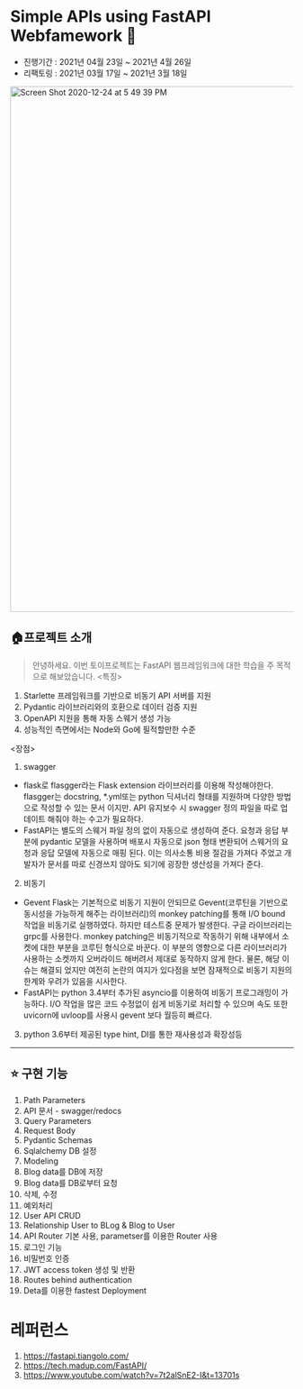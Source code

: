 # Simple APIs using FastAPI Webfamework 🚄

- 진행기간 : 2021년 04월 23일 ~ 2021년 4월 26일
- 리팩토링 : 2021년 03월 17일 ~ 2021년 3월 18일
<img width="933" alt="Screen Shot 2020-12-24 at 5 49 39 PM" src="https://media.vlpt.us/images/hyeseong-dev/post/6291b043-39ed-4036-b603-ab9865b4f34f/image.png">

## **🏠프로젝트 소개**

> 안녕하세요. 이번 토이프로젝트는 FastAPI 웹프레임워크에 대한 학습을 주 목적으로 해보았습니다.
<특징>
1. Starlette 프레임워크를 기반으로 비동기 API 서버를 지원
2. Pydantic 라이브러리와의 호환으로 데이터 검증 지원
3. OpenAPI 지원을 통해 자동 스웨거 생성 가능
4. 성능적인 측면에서는 Node와 Go에 필적할만한 수준

<장점>
1. swagger
 - flask로 flasgger라는 Flask extension 라이브러리를 이용해 작성해야한다. 
 flasgger는 docstring, *.yml또는 python 딕셔너리 형태를 지원하며 다양한 방법으로 작성할 수 있는 문서 이지만. API 유지보수 시 swagger 정의 파일을 따로 업데이트 해줘야 하는 수고가 필요하다.
 - FastAPI는 별도의 스웨거 파일 정의 없이 자동으로 생성하여 준다. 요청과 응답 부분에 pydantic 모델을 사용하며 배포시 자동으로 json 형태 변환되어 스웨거의 요청과 응답 모델에 자동으로 매핑 된다. 이는 의사소통 비용 절감을 가져다 주었고 개발자가 문서를 따로 신경쓰지 않아도 되기에 굉장한 생산성을 가져다 준다.

2. 비동기
 - Gevent Flask는 기본적으로 비동기 지원이 안되므로 Gevent(코루틴을 기반으로 동시성을 가능하게 해주는 라이브러리)의 monkey patching를 통해 I/O bound 작업을 비동기로 실행하였다. 하지만 테스트중 문제가 발생한다. 구글 라이브러리는 grpc를 사용한다. monkey patching은 비동기적으로 작동하기 위해 내부에서 소켓에 대한 부분을 코루틴 형식으로 바꾼다. 이 부분의 영향으로 다른 라이브러리가 사용하는 소켓까지 오버라이드 해버려서 제대로 동작하지 않게 한다. 물론, 해당 이슈는 해결되 었지만 여전히 논란의 여지가 있다점을 보면 잠재적으로 비동기 지원의 한계와 우려가 있음을 시사한다.
- FastAPI는 python 3.4부터 추가된 asyncio를 이용하여 비동기 프로그래밍이 가능하다. I/O 작업을 많은 코드 수정없이 쉽게 비동기로 처리할 수 있으며 속도 또한 uvicorn에 uvloop를 사용시 gevent 보다 월등히 빠르다.

3. python 3.6부터 제공된 type hint, DI를 통한 재사용성과 확장성등
---

## ⭐️ **구현 기능**

1. Path Parameters
2. API 문서 - swagger/redocs
3. Query Parameters
4. Request Body
5. Pydantic Schemas
6. Sqlalchemy DB 설정
7. Modeling
8. Blog data를 DB에 저장
9. Blog data를 DB로부터 요청
10. 삭제, 수정
11. 예외처리
12. User API CRUD
13. Relationship User to BLog & Blog to User
14. API Router 기본 사용, parametser를 이용한 Router 사용
15. 로그인 기능 
16. 비밀번호 인증
17. JWT access token 생성 및 반환
18. Routes behind authentication
19. Deta를 이용한 fastest Deployment


# **레퍼런스**
1. https://fastapi.tiangolo.com/
2. https://tech.madup.com/FastAPI/
3. https://www.youtube.com/watch?v=7t2alSnE2-I&t=13701s